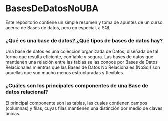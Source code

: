 # BasesDeDatosNoUBA
Este repositorio contiene un simple resumen y toma de apuntes de un curso acerca de Bases de datos, pero en especial,  a SQL 

### ¿Qué es una base de datos? ¿Qué tipos de bases de datos hay?
Una base de datos es una coleccion organizada de Datos, diseñada de tal forma que resulta eficiente, confiable y segura. Las bases de datos que mantienen una relación entre las tablas se las conoce por Bases de Datos Relacionales mientras que las Bases de Datos No Relacionales (NoSql) son aquellas que son mucho menos estructuradas y flexibles.
### ¿Cuáles son los principales componentes de una Base de datos relacional?
El principal componente son las tablas, las cuales contienen campos (columnas) y filas, cuyas filas mantienen una distinción por medio de claves únicas.
